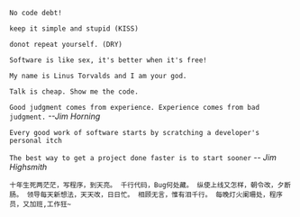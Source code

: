 `No code debt!`

`keep it simple and stupid (KISS) `

`donot repeat yourself. (DRY)`

`Software is like sex, it's better when it's free!`

`My name is Linus Torvalds and I am your god.`

`Talk is cheap. Show me the code.`

`Good judgment comes from experience. Experience comes from bad judgment.` _--Jim Horning_

`Every good work of software starts by scratching a developer's personal itch`

`The best way to get a project done faster is to start sooner`    _-- Jim Highsmith_

`十年生死两茫茫，写程序，到天亮。 千行代码，Bug何处藏。 纵使上线又怎样，朝令改，夕断肠。 领导每天新想法，天天改，日日忙。 相顾无言，惟有泪千行。 每晚灯火阑珊处，程序员，又加班,工作狂~`
